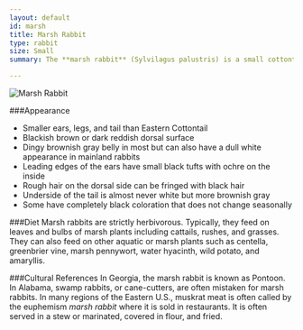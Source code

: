 ```yaml
---
layout: default
id: marsh
title: Marsh Rabbit
type: rabbit
size: Small
summary: The **marsh rabbit** (Sylvilagus palustris) is a small cottontail rabbit found in marshes and swamps of coastal regions of the Eastern and Southern United States. It is a strong swimmer and found only near regions of water. 

---
```


![Marsh Rabbit](http://upload.wikimedia.org/wikipedia/commons/c/c2/Marsh_Rabbit.jpg)

###Appearance
- Smaller ears, legs, and tail than Eastern Cottontail
- Blackish brown or dark reddish dorsal surface
- Dingy brownish gray belly in most but can also have a dull white appearance in mainland rabbits
- Leading edges of the ears have small black tufts with ochre on the inside
- Rough hair on the dorsal side can be fringed with black hair
- Underside of the tail is almost never white but more brownish gray
- Some have completely black coloration that does not change seasonally

###Diet
Marsh rabbits are strictly herbivorous. Typically, they feed on leaves and bulbs of marsh plants including cattails, rushes, and grasses. They can also feed on other aquatic or marsh plants such as centella, greenbrier vine, marsh pennywort, water hyacinth, wild potato, and amaryllis.

###Cultural References
In Georgia, the marsh rabbit is known as Pontoon. In Alabama, swamp rabbits, or cane-cutters, are often mistaken for marsh rabbits. In many regions of the Eastern U.S., muskrat meat is often called by the euphemism *marsh rabbit* where it is sold in restaurants. It is often served in a stew or marinated, covered in flour, and fried.